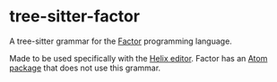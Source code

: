 # tree-sitter-factor
A tree-sitter grammar for the [Factor](https://factorcode.org/) programming language.

Made to be used specifically with the [Helix editor](https://helix-editor.com/).
Factor has an [Atom package](https://github.com/factor/atom-language-factor) that does not use this grammar.
